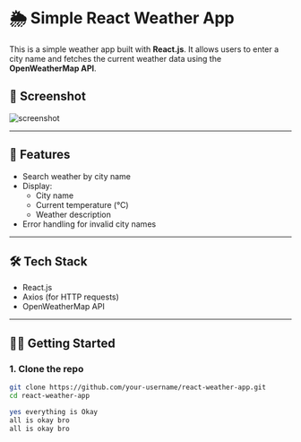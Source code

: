 # 🌦️ Simple React Weather App

This is a simple weather app built with **React.js**. It allows users to enter a city name and fetches the current weather data using the **OpenWeatherMap API**.

## 📸 Screenshot

![screenshot](screenshot.png) <!-- Optional: Add a screenshot here -->

---

## 🚀 Features

- Search weather by city name
- Display:
  - City name
  - Current temperature (°C)
  - Weather description
- Error handling for invalid city names

---

## 🛠️ Tech Stack

- React.js
- Axios (for HTTP requests)
- OpenWeatherMap API

---

## 🧑‍💻 Getting Started

### 1. Clone the repo

```bash
git clone https://github.com/your-username/react-weather-app.git
cd react-weather-app

yes everything is Okay
all is okay bro
all is okay bro

